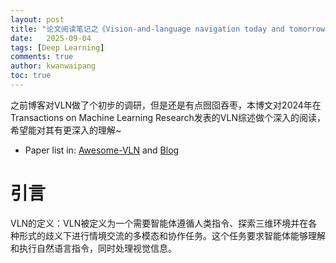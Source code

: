 ```yaml
---
layout: post
title: "论文阅读笔记之《Vision-and-language navigation today and tomorrow: A survey in the era of foundation models》"
date:   2025-09-04
tags: [Deep Learning]
comments: true
author: kwanwaipang
toc: true
---
```



<!-- * 目录
{:toc} -->

之前博客对VLN做了个初步的调研，但是还是有点囫囵吞枣，本博文对2024年在Transactions on Machine Learning Research发表的VLN综述做个深入的阅读，希望能对其有更深入的理解~

* Paper list in: [Awesome-VLN](https://github.com/KwanWaiPang/Awesome-VLN)
and [Blog](https://kwanwaipang.github.io/VLN/)

<!-- !!!!!!!!!!!!!!!!!!!!!!!!!!!!!!!!!!!!!!!!!!!!!!!!!!!!!!!!!!!!!!!!!!!!!!!!!!!!!!!!!!!!!!!!!!!!!!!!!!!!!!!!!!!!!!!!!!!!!!!!!!! -->
# 引言




VLN的定义：VLN被定义为一个需要智能体遵循人类指令、探索三维环境并在各种形式的歧义下进行情境交流的多模态和协作任务。这个任务要求智能体能够理解和执行自然语言指令，同时处理视觉信息。